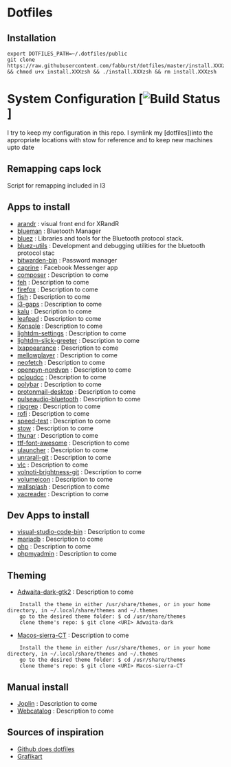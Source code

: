 # Dotfiles

## Installation
```
export DOTFILES_PATH=~/.dotfiles/public
git clone https://raw.githubusercontent.com/fabburst/dotfiles/master/install.XXXzsh && chmod u+x install.XXXzsh && ./install.XXXzsh && rm install.XXXzsh
```
# System Configuration [![Build Status](https://travis-ci.org/joemccann/dillinger.svg?branch=master)]

I try to keep my configuration in this repo. I symlink
my [dotfiles])into the appropriate locations with stow for reference and to keep new machines upto date

## Remapping caps lock

Script for remapping included in I3

## Apps to install

- [arandr](https://aur.archlinux.org/packages/arandr-git/) : visual front end for XRandR
- [blueman](https://aur.archlinux.org/packages/blueman-git/) : Bluetooth Manager
- [bluez](https://aur.archlinux.org/packages/bluez-git/) : Libraries and tools for the Bluetooth protocol stack.
- [bluez-utils](https://#) : Development and debugging utilities for the bluetooth protocol stac
- [bitwarden-bin](https://aur.archlinux.org/packages/bitwarden-bin/) : Password manager
- [caprine](https://github.com/sindresorhus/caprine) : Facebook Messenger app
- [composer](https://#) : Description to come
- [feh](https://#) : Description to come
- [firefox](https://#) : Description to come
- [fish](https://#) : Description to come
- [i3-gaps](https://#) : Description to come
- [kalu](https://#) : Description to come
- [leafpad](https://#) : Description to come
- [Konsole](https://#) : Description to come
- [lightdm-settings](https://#) : Description to come
- [lightdm-slick-greeter](https://#) : Description to come
- [lxappearance](https://#) : Description to come
- [mellowplayer](https://#) : Description to come
- [neofetch](https://#) : Description to come
- [openpyn-nordvpn](https://#) : Description to come
- [pcloudcc](https://#) : Description to come
- [polybar](https://#) : Description to come
- [protonmail-desktop](https://#) : Description to come
- [pulseaudio-bluetooth](https://#) : Description to come
- [ripgrep](https://#) : Description to come
- [rofi](https://#) : Description to come
- [speed-test](https://#) : Description to come
- [stow](https://#) : Description to come
- [thunar](https://#) : Description to come
- [ttf-font-awesome](https://#) : Description to come
- [ulauncher](https://#) : Description to come
- [unrarall-git](https://#) : Description to come
- [vlc](https://#) : Description to come
- [volnoti-brightness-git](https://#) : Description to come
- [volumeicon](https://#) : Description to come
- [wallsplash](https://#) : Description to come
- [yacreader](https://#) : Description to come

## Dev Apps to install

- [visual-studio-code-bin](https://#) : Description to come
- [mariadb](https://#) : Description to come
- [php](https://#) : Description to come
- [phpmyadmin](https://#) : Description to come

## Theming

- [Adwaita-dark-gtk2](https://github.com/axxapy/Adwaita-dark-gtk2) : Description to come
```
    Install the theme in either /usr/share/themes, or in your home directory, in ~/.local/share/themes and ~/.themes
    go to the desired theme folder: $ cd /usr/share/themes
    clone theme's repo: $ git clone <URI> Adwaita-dark
```
- [Macos-sierra-CT](https://github.com/zayronxio/Macos-sierra-CT2) : Description to come
```
    Install the theme in either /usr/share/themes, or in your home directory, in ~/.local/share/themes and ~/.themes
    go to the desired theme folder: $ cd /usr/share/themes
    clone theme's repo: $ git clone <URI> Macos-sierra-CT
```
## Manual install

- [Joplin](https://joplin.cozic.net/) : Description to come
- [Webcatalog](https://getwebcatalog.com/) : Description to come

## Sources of inspiration
- [Github does dotfiles](http://dotfiles.github.io/)
- [Grafikart](https://github.com/grafikart/dotfiles)
